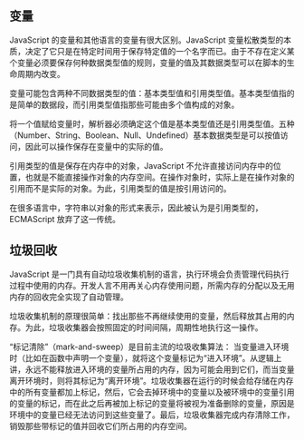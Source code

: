 ## 变量 ##

JavaScript 的变量和其他语言的变量有很大区别。JavaScript 变量松散类型的本质，决定了它只是在特定时间用于保存特定值的一个名字而已。由于不存在定义某个变量必须要保存何种数据类型值的规则，变量的值及其数据类型可以在脚本的生命周期内改变。

变量可能包含两种不同数据类型的值：基本类型值和引用类型值。基本类型值指的是简单的数据段，而引用类型值指那些可能由多个值构成的对象。

将一个值赋给变量时，解析器必须确定这个值是基本类型值还是引用类型值。五种（Number、String、Boolean、Null、Undefined）基本数据类型是可以按值访问，因此可以操作保存在变量中的实际的值。

引用类型的值是保存在内存中的对象，JavaScript 不允许直接访问内存中的位置，也就是不能直接操作对象的内存空间。在操作对象时，实际上是在操作对象的引用而不是实际的对象。为此，引用类型的值是按引用访问的。

在很多语言中，字符串以对象的形式来表示，因此被认为是引用类型的，ECMAScript 放弃了这一传统。

## 垃圾回收 ##

JavaScript 是一门具有自动垃圾收集机制的语言，执行环境会负责管理代码执行过程中使用的内存。开发人言不用再关心内存使用问题，所需内存的分配以及无用内存的回收完全实现了自动管理。

垃圾收集机制的原理很简单：找出那些不再继续使用的变量，然后释放其占用的内存。为此，垃圾收集器会按照固定的时间间隔，周期性地执行这一操作。

“标记清除”（mark-and-sweep）是目前主流的垃圾收集算法：
当变量进入环境时（比如在函数中声明一个变量），就将这个变量标记为“进入环境”。从逻辑上讲，永远不能释放进入环境的变量所占用的内存，因为可能会用到它们，而当变量离开环境时，则将其标记为“离开环境”。垃圾收集器在运行的时候会给存储在内存中的所有变量都加上标记，然后，它会去掉环境中的变量以及被环境中的变量引用的变量的标记，而在此之后再被加上标记的变量将被视为准备删除的变量，原因是环境中的变量已经无法访问到这些变量了。最后，垃圾收集器完成内存清除工作，销毁那些带标记的值并回收它们所占用的内存空间。